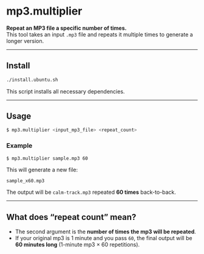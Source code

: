 # mp3.multiplier

**Repeat an MP3 file a specific number of times.**  
This tool takes an input `.mp3` file and repeats it multiple times to generate a longer version.

---

## Install

```bash
./install.ubuntu.sh
```

This script installs all necessary dependencies.

---

## Usage

```bash
$ mp3.multiplier <input_mp3_file> <repeat_count>
```

### Example

```bash
$ mp3.multiplier sample.mp3 60
```

This will generate a new file:

```
sample_x60.mp3
```

The output will be `calm-track.mp3` repeated **60 times** back-to-back.

---

## What does “repeat count” mean?

- The second argument is the **number of times the mp3 will be repeated**.
- If your original mp3 is 1 minute and you pass `60`, the final output will be **60 minutes long** (1-minute mp3 × 60 repetitions).

